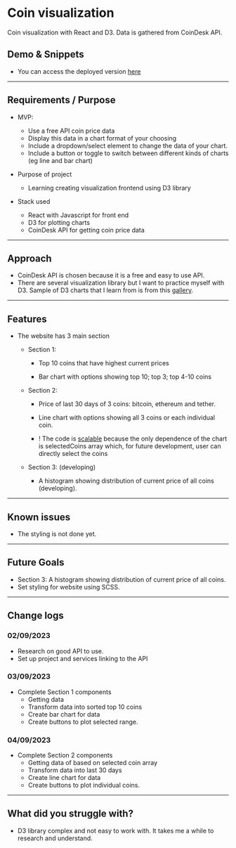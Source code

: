 # Coin visualization

Coin visualization with React and D3. Data is gathered from CoinDesk API.

## Demo & Snippets

- You can access the deployed version [here](https://oscar-coin-d3charts.netlify.app)

---

## Requirements / Purpose

- MVP:

  - Use a free API coin price data
  - Display this data in a chart format of your choosing
  - Include a dropdown/select element to change the data of your chart.
  - Include a button or toggle to switch between different kinds of charts (eg line and bar chart)

- Purpose of project

  - Learning creating visualization frontend using D3 library

- Stack used
  - React with Javascript for front end
  - D3 for plotting charts
  - CoinDesk API for getting coin price data

---

## Approach

- CoinDesk API is chosen because it is a free and easy to use API.
- There are several visualization library but I want to practice myself with D3. Sample of D3 charts that I learn from is from this [gallery](https://d3-graph-gallery.com/index.html).

---

## Features

- The website has 3 main section

  - Section 1:

    - Top 10 coins that have highest current prices

    - Bar chart with options showing top 10; top 3; top 4-10 coins

  - Section 2:

    - Price of last 30 days of 3 coins: bitcoin, ethereum and tether.

    - Line chart with options showing all 3 coins or each individual coin.

    - ! The code is <u>scalable</u> because the only dependence of the chart is selectedCoins array which, for future development, user can directly select the coins

  - Section 3: (developing)
    - A histogram showing distribution of current price of all coins (developing).

---

## Known issues

- The styling is not done yet.

---

## Future Goals

- Section 3: A histogram showing distribution of current price of all coins.
- Set styling for website using SCSS.

---

## Change logs

### 02/09/2023

- Research on good API to use.
- Set up project and services linking to the API

### 03/09/2023

- Complete Section 1 components
  - Getting data
  - Transform data into sorted top 10 coins
  - Create bar chart for data
  - Create buttons to plot selected range.

### 04/09/2023

- Complete Section 2 components
  - Getting data of based on selected coin array
  - Transform data into last 30 days
  - Create line chart for data
  - Create buttons to plot individual coins.

---

## What did you struggle with?

- D3 library complex and not easy to work with. It takes me a while to research and understand.
